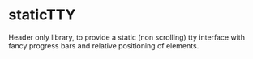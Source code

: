 # staticTTY
Header only library, to provide a static (non scrolling) tty interface with fancy progress bars and relative positioning of elements.
